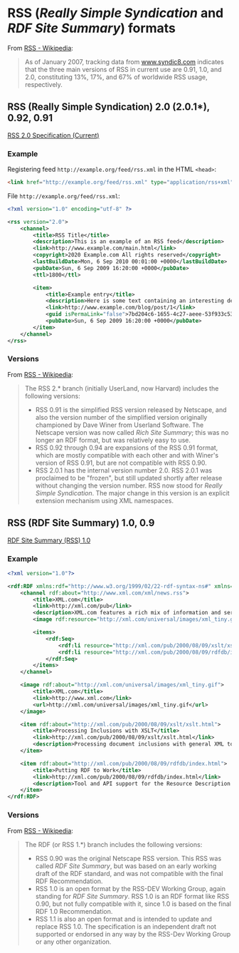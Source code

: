 # RSS (_Really Simple Syndication_ and _RDF Site Summary_) formats

From [RSS - Wikipedia](https://en.wikipedia.org/wiki/RSS):

> As of January 2007, tracking data from www.syndic8.com indicates that the three main versions of RSS in current use are 0.91, 1.0, and 2.0, constituting 13%, 17%, and 67% of worldwide RSS usage, respectively.

## RSS (Really Simple Syndication) 2.0 (2.0.1\*), 0.92, 0.91

[RSS 2.0 Specification (Current)](https://www.rssboard.org/rss-specification)

### Example

Registering feed `http://example.org/feed/rss.xml` in the HTML `<head>`:

```html
<link href="http://example.org/feed/rss.xml" type="application/rss+xml" rel="alternate" title="Sitewide RSS feed" />
```

File `http://example.org/feed/rss.xml`:

```xml
<?xml version="1.0" encoding="utf-8" ?>

<rss version="2.0">
    <channel>
        <title>RSS Title</title>
        <description>This is an example of an RSS feed</description>
        <link>http://www.example.com/main.html</link>
        <copyright>2020 Example.com All rights reserved</copyright>
        <lastBuildDate>Mon, 6 Sep 2010 00:01:00 +0000</lastBuildDate>
        <pubDate>Sun, 6 Sep 2009 16:20:00 +0000</pubDate>
        <ttl>1800</ttl>

        <item>
            <title>Example entry</title>
            <description>Here is some text containing an interesting description.</description>
            <link>http://www.example.com/blog/post/1</link>
            <guid isPermaLink="false">7bd204c6-1655-4c27-aeee-53f933c5395f</guid>
            <pubDate>Sun, 6 Sep 2009 16:20:00 +0000</pubDate>
        </item>
    </channel>
</rss>
```

### Versions

From [RSS - Wikipedia](https://en.wikipedia.org/wiki/RSS):

> The RSS 2.\* branch (initially UserLand, now Harvard) includes the following versions:
>
> - RSS 0.91 is the simplified RSS version released by Netscape, and also the version number of the simplified version originally championed by Dave Winer from Userland Software. The Netscape version was now called _Rich Site Summary_; this was no longer an RDF format, but was relatively easy to use.
> - RSS 0.92 through 0.94 are expansions of the RSS 0.91 format, which are mostly compatible with each other and with Winer's version of RSS 0.91, but are not compatible with RSS 0.90.
> - RSS 2.0.1 has the internal version number 2.0. RSS 2.0.1 was proclaimed to be "frozen", but still updated shortly after release without changing the version number. RSS now stood for _Really Simple Syndication_. The major change in this version is an explicit extension mechanism using XML namespaces.

## RSS (RDF Site Summary) 1.0, 0.9

[RDF Site Summary (RSS) 1.0](https://validator.w3.org/feed/docs/rss1.html)

### Example

```xml
<?xml version="1.0"?>

<rdf:RDF xmlns:rdf="http://www.w3.org/1999/02/22-rdf-syntax-ns#" xmlns="http://purl.org/rss/1.0/">
    <channel rdf:about="http://www.xml.com/xml/news.rss">
        <title>XML.com</title>
        <link>http://xml.com/pub</link>
        <description>XML.com features a rich mix of information and services for the XML community.</description>
        <image rdf:resource="http://xml.com/universal/images/xml_tiny.gif" />

        <items>
            <rdf:Seq>
                <rdf:li resource="http://xml.com/pub/2000/08/09/xslt/xslt.html" />
                <rdf:li resource="http://xml.com/pub/2000/08/09/rdfdb/index.html" />
            </rdf:Seq>
        </items>
    </channel>

    <image rdf:about="http://xml.com/universal/images/xml_tiny.gif">
        <title>XML.com</title>
        <link>http://www.xml.com</link>
        <url>http://xml.com/universal/images/xml_tiny.gif</url>
    </image>

    <item rdf:about="http://xml.com/pub/2000/08/09/xslt/xslt.html">
        <title>Processing Inclusions with XSLT</title>
        <link>http://xml.com/pub/2000/08/09/xslt/xslt.html</link>
        <description>Processing document inclusions with general XML tools can be problematic. This article proposes a way of preserving inclusion information through SAX-based processing.</description>
    </item>

    <item rdf:about="http://xml.com/pub/2000/08/09/rdfdb/index.html">
        <title>Putting RDF to Work</title>
        <link>http://xml.com/pub/2000/08/09/rdfdb/index.html</link>
        <description>Tool and API support for the Resource Description Framework is slowly coming of age. Edd Dumbill takes a look at RDFDB, one of the most exciting new RDF toolkits.</description>
    </item>
</rdf:RDF>
```

### Versions

From [RSS - Wikipedia](https://en.wikipedia.org/wiki/RSS):

> The RDF (or RSS 1.\*) branch includes the following versions:
>
> - RSS 0.90 was the original Netscape RSS version. This RSS was called _RDF Site Summary_, but was based on an early working draft of the RDF standard, and was not compatible with the final RDF Recommendation.
> - RSS 1.0 is an open format by the RSS-DEV Working Group, again standing for _RDF Site Summary_. RSS 1.0 is an RDF format like RSS 0.90, but not fully compatible with it, since 1.0 is based on the final RDF 1.0 Recommendation.
> - RSS 1.1 is also an open format and is intended to update and replace RSS 1.0. The specification is an independent draft not supported or endorsed in any way by the RSS-Dev Working Group or any other organization.

